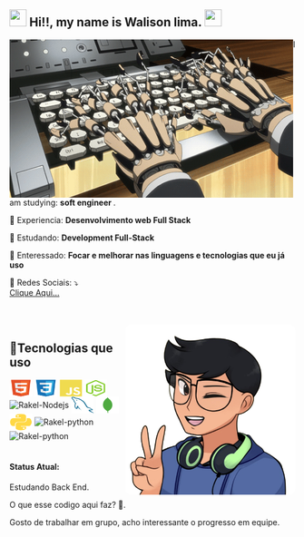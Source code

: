 <h2 align = "left"> <img src="https://ik.imagekit.io/dxszffuuh8/wave_tObQfF_Zn.gif" height=30px width=30px> 
  Hi!!, my name is Walison lima. 
  <img src="https://ik.imagekit.io/dxszffuuh8/Pet-Github_-t0pUv0q3.gif" height=30px width=30px> </h2>
  
  <img src="./imgs/progresso.gif" margin-right="300px" min-width="500px" max-width="500px" width="500px" align="left">
  
<p align = left> I am studying: <strong> soft engineer </strong>. </p>

<p align = "left"> 🚀 Experiencia: <strong> Desenvolvimento web Full Stack </strong> </p>
<p align = "left"> 📝 Estudando: <strong> Development Full-Stack </strong> </p>
<p align = "left"> 📝 Enteressado: <strong> Focar e melhorar nas linguagens e tecnologias que eu já uso </strong> </p>


<p align="left">
  💬 Redes Sociais: ⤵️ <br/>
  <a href="https://beacons.ai/walisonls" target="_blank"> Clique Aqui...
  </a>
</p>
<br>

 <div style="display: inline_block"><br>                                                                                                                    
  <img align="right" height="300" style="border-radius:10px;" src="./WhatsApp_Image_2022-02-16_at_16.08.06-removebg-preview.png">
</div>

 ## 🧩Tecnologias que uso
<div style="display: inline_block">
  <img
       title="html: Linguagem de marcação"
       align="center" alt="Rakel-HTML" margin="5" height="30" width="40" src="https://raw.githubusercontent.com/devicons/devicon/master/icons/html5/html5-original.svg">
  <img
       title="css: Tecnologia de estilização"
       align="center" alt="Rakel-CSS" margin="5" height="30" width="40" src="https://raw.githubusercontent.com/devicons/devicon/master/icons/css3/css3-original.svg">
  <img
       title="javascript: Linguagem de Programação"
       align="center" alt="Rakel-Js" margin="5" height="30" width="40" src="https://raw.githubusercontent.com/devicons/devicon/master/icons/javascript/javascript-plain.svg">
  <img
       title="nodejs: software de código aberto para javascript"
       align="center" alt="Rakel-Nodejs" margin="5" height="30" width="40" src="https://raw.githubusercontent.com/devicons/devicon/master/icons/nodejs/nodejs-original.svg">
  <img
       title="Reactjs: biblioteca front-end || React Native: usado para criar aplicativos Mobile"
       align="center" alt="Rakel-Nodejs" margin="5" height="30" width="40" src="https://cdn.jsdelivr.net/gh/devicons/devicon/icons/react/react-original.svg" />
  <img
       title="MySQL: Banco de dados relacional"
       align="center" alt="Rakel-mysql" margin="5" height="30" width="40" src="https://raw.githubusercontent.com/devicons/devicon/master/icons/mysql/mysql-plain.svg">
  <img
       title="MongoDB: banco de dados não relacional"
       align="center" alt="Rakel-mongodb" margin="5" height="30" width="40" src="https://raw.githubusercontent.com/devicons/devicon/master/icons/mongodb/mongodb-plain.svg">
  <img
       title="Python: Linguagem de Programação"
       align="center" alt="Rakel-python" margin="5" height="30" width="40" src="https://raw.githubusercontent.com/devicons/devicon/master/icons/python/python-plain.svg">
  <img
       title="Electron: Usado para criação de Aplicativos Desktop"
       align="center" alt="Rakel-python" margin="5" height="30" width="40" src="https://cdn.jsdelivr.net/gh/devicons/devicon/icons/electron/electron-original.svg" />
  <img
       title="Figma: Ferramenta de Prototipagem"
       align="center" alt="Rakel-python" margin="5" height="30" width="40" src="https://cdn.jsdelivr.net/gh/devicons/devicon/icons/figma/figma-original.svg" />
</div><br/>

#### Status Atual:
<p align = "left"> Estudando Back End.</p>
<p align = "left"> O que esse codigo aqui faz? 🤔.</p>
<p align = "left"> Gosto de trabalhar em grupo, acho interessante o progresso em equipe.</p>

